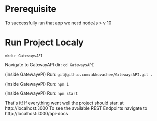 # Prerequisite
  To successfully run that app we need nodeJs > v 10
  
# Run Project Localy
`mkdir GatewaysAPI`

Navigate to GatewayAPI dir: 
`cd GatewaysAPI`
  
 (inside GatewayAPI) Run:
`git@github.com:akkovachev/GatewaysAPI.git .`
  
 (inside GatewayAPI) Run:
`npm i`

 (inside GatewayAPI) Run:
`npm start`

That's it!
If everything went well the project should start at http://localhost:3000
To see the available REST Endpoints navigate to http://localhost:3000/api-docs

